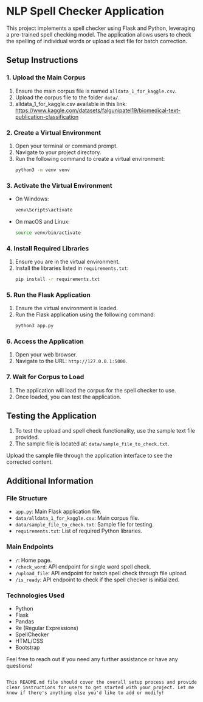 # NLP Spell Checker Application

This project implements a spell checker using Flask and Python, leveraging a pre-trained spell checking model. The application allows users to check the spelling of individual words or upload a text file for batch correction.

## Setup Instructions

### 1. Upload the Main Corpus

1. Ensure the main corpus file is named `alldata_1_for_kaggle.csv`.
2. Upload the corpus file to the folder `data/`.
3. alldata_1_for_kaggle.csv available in this link: https://www.kaggle.com/datasets/falgunipatel19/biomedical-text-publication-classification

### 2. Create a Virtual Environment

1. Open your terminal or command prompt.
2. Navigate to your project directory.
3. Run the following command to create a virtual environment:
   ```sh
   python3 -m venv venv
   ```

### 3. Activate the Virtual Environment

- On Windows:
  ```sh
  venv\Scripts\activate
  ```

- On macOS and Linux:
  ```sh
  source venv/bin/activate
  ```

### 4. Install Required Libraries

1. Ensure you are in the virtual environment.
2. Install the libraries listed in `requirements.txt`:
   ```sh
   pip install -r requirements.txt
   ```

### 5. Run the Flask Application

1. Ensure the virtual environment is loaded.
2. Run the Flask application using the following command:
   ```sh
   python3 app.py
   ```

### 6. Access the Application

1. Open your web browser.
2. Navigate to the URL: `http://127.0.0.1:5000`.

### 7. Wait for Corpus to Load

1. The application will load the corpus for the spell checker to use.
2. Once loaded, you can test the application.

## Testing the Application

1. To test the upload and spell check functionality, use the sample text file provided.
2. The sample file is located at: `data/sample_file_to_check.txt`.

Upload the sample file through the application interface to see the corrected content.

## Additional Information

### File Structure
- `app.py`: Main Flask application file.
- `data/alldata_1_for_kaggle.csv`: Main corpus file.
- `data/sample_file_to_check.txt`: Sample file for testing.
- `requirements.txt`: List of required Python libraries.

### Main Endpoints
- `/`: Home page.
- `/check_word`: API endpoint for single word spell check.
- `/upload_file`: API endpoint for batch spell check through file upload.
- `/is_ready`: API endpoint to check if the spell checker is initialized.

### Technologies Used
- Python
- Flask
- Pandas
- Re (Regular Expressions)
- SpellChecker
- HTML/CSS
- Bootstrap

Feel free to reach out if you need any further assistance or have any questions!
```

This README.md file should cover the overall setup process and provide clear instructions for users to get started with your project. Let me know if there's anything else you'd like to add or modify!